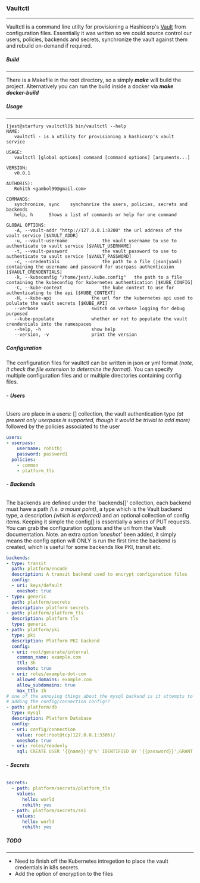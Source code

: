 ### **Vaultctl**

---
Vaultctl is a command line utilty for provisioning a Hashicorp's [Vault](https://www.vaultproject.io) from configuration files. Essentially it was written so we could source control our users, policies, backends and secrets, synchronize the vault against them and rebuild on-demand if required.
 
##### **Build**
---
 
 There is a Makefile in the root directory, so a simply ***make*** will build the project. Alternatively you can run the build inside a docker via ***make docker-build***
 
##### **Usage**
---
 
```shell
[jest@starfury vaultctl]$ bin/vaultctl --help
NAME:
   vaultctl - is a utility for provisioning a hashicorp's vault service

USAGE:
   vaultctl [global options] command [command options] [arguments...]
   
VERSION:
   v0.0.1
   
AUTHOR(S):
   Rohith <gambol99@gmail.com> 
   
COMMANDS:
   synchronize, sync	synchonrize the users, policies, secrets and backends
   help, h		Shows a list of commands or help for one command
   
GLOBAL OPTIONS:
   -A, --vault-addr "http://127.0.0.1:8200"	the url address of the vault service [$VAULT_ADDR]
   -u, --vault-username 			the vault username to use to authenticate to vault service [$VAULT_USERNAME]
   -t, --vault-password 			the vault password to use to authenticate to vault service [$VAULT_PASSWORD]
   -c, --credentials 				the path to a file (json|yaml) containing the username and password for userpass authenticaion [$VAULT_CRENDENTIALS]
   -k, --kubeconfig "/home/jest/.kube.config"	the path to a file containing the kubeconfig for kubernetes authentication [$KUBE_CONFIG]
   -C, --kube-context 				the kube context to use for authenticating to the api [$KUBE_CONTEXT]
   -H, --kube-api 				the url for the kubernetes api used to polulate the vault secrets [$KUBE_API]
   --verbose					switch on verbose logging for debug purposed
   --kube-populate				whether or not to populate the vault crendentials into the namespaces
   --help, -h					show help
   --version, -v				print the version
``` 

##### **Configuration**

The configuration files for vaultctl can be written in json or yml format *(note, it check the file extension to determine the format)*. You can specify multiple configuration files and or multiple directories containing config files. 

###### - **Users**

Users are place in a users: [] collection, the vault authentication type *(at present only userpass is supported, though it would be trivial to add more)* followed by the policies associated to the user

```YAML
users:
- userpass:
    username: rohithj
    password: password1
  policies:
    - common
    - platform_tls
```

###### - **Backends**

The backends are defined under the 'backends[]' collection, each backend must have a path *(i.e. a mount point)*, a type which is the Vault backend type, a description *(which is enforced)* and an optional collection of config items. Keeping it simple the config[] is essentially a series of PUT requests. You can grab the configuration options and the uri from the Vault documentation. Note. an extra option *'oneshot'* been added, it simply means the config option will ONLY is run the first time the backend is created, which is useful for some backends like PKI, transit etc.

```YAML
backends:
- type: transit
  path: platform/encode
  description: A transit backend used to encrypt configuration files
  config:
  - uri: keys/default
    oneshot: true
- type: generic
  path: platform/secrets
  description: platform secrets
- path: platform/platform_tls
  description: platform tls
  type: generic
- path: platform/pki
  type: pki
  description: Platform PKI backend
  config:
  - uri: root/generate/internal
    common_name: example.com
    ttl: 3h
    oneshot: true
  - uri: roles/example-dot-com
    allowed_domains: example.com
    allow_subdomains: true
    max_ttl: 1h 
# one of the annoying things about the mysql backend is it attempts to connect to the db when
# adding the config/connection config??
- path: platform/db
  type: mysql
  description: Platform Database
  config:
  - uri: config/connection
    value: root:root@tcp(127.0.0.1:3306)/
    oneshot: true
  - uri: roles/readonly
    sql: CREATE USER '{{name}}'@'%' IDENTIFIED BY '{{password}}';GRANT SELECT ON *.* TO '{{name}}'@'%'
```    

###### - **Secrets**

```YAML
secrets:
  - path: platform/secrets/platform_tls
    values:
      hello: world
      rohith: yes
  - path: platform/secrets/se1
    values:
      hello: world
      rohith: yes
```      

##### **TODO**
---

- Need to finish off the Kubernetes intregetion to place the vault credentials in k8s secrets.
- Add the option of encryption to the files 
